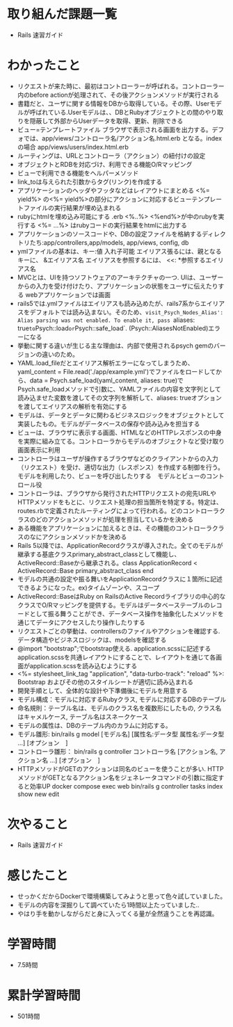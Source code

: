 # 取り組んだ課題一覧
- Rails 速習ガイド

# わかったこと
- リクエストが来た時に、最初はコントローラーが呼ばれる。コントローラー内のbefore actionが処理されて、その後アクションメソッドが実行される
- 書籍だと、ユーザに関する情報をDBから取得している。その際、Userモデルが呼ばれている.Userモデルは、、DBとRubyオブジェクトとの間のやり取りを隠蔽して外部からUserデータを取得、更新、削除できる
- ビュー=テンプレートファイル ブラウザで表示される画面を出力する。デフォでは、app/views/コントローラ名/アクション名.html.erb となる。indexの場合 app/views/users/index.html.erb
- ルーティングは、URLとコントローラ（アクション）の紐付けの設定
- オブジェクトとRDBを対応づけ、利用できる機能O/Rマッピング
- ビューで利用できる機能をヘルパーメソッド
- link_toは与えられた引数から<a>タグ(リンク)を作成する
- アプリケーションのヘッダやフッタなどはレイアウトにまとめる <body> <%= yield%> </body>の<%= yield%>の部分にアクションに対応するビューテンプレートファイルの実行結果が埋め込まれる
- rubyにhtmlを埋め込み可能にする .erb   <%..%> <%end%>が中のrubyを実行する <%= ...%> はrubyコードの実行結果をhtmlに出力する
- アプリケーションのソースコードや、DBの設定ファイルを格納するディレクトリたち:app/controllers,app/models, app/views, config, db
- ymlファイルの基本は、キー:値 入れ子可能 エイリアス張るには、親となるキーに、 &エイリアス名    エイリアスを参照するには、 <<: *参照するエイリアス名
- MVCとは、UIを持つソフトウェアのアーキテクチャの一つ. UIは、ユーザーからの入力を受け付けたり、アプリケーションの状態をユーザに伝えたりする webアプリケーションでは画面
- rails5では.ymlファイルはエイリアスも読み込めたが、rails7系からエイリアスをデフォルトでは読み込まない。そのため、`visit_Psych_Nodes_Alias': Alias parsing was not enabled. To enable it, pass `aliases: true` to `Psych::load` or `Psych::safe_load`. (Psych::AliasesNotEnabled)エラーになる
- 挙動に関する違いが生じる主な理由は、内部で使用されるpsych gemのバージョンの違いのため。
- YAML.load_fileだとエイリアス解析エラーになってしまうため、yaml_content = File.read('./app/example.yml')でファイルをロードしてから、data = Psych.safe_load(yaml_content, aliases: true)でPsych.safe_loadメソッドで引数に、YAMLファイルの内容を文字列として読み込ませた変数を渡してその文字列を解析して、aliases: trueオプションを渡してエイリアスの解析を有効にする
- モデルは、データとデータに関わるビジネスロジックをオブジェクトとして実装したもの。モデルがデータベースの保存や読み込みを担当する
- ビューは、ブラウザに表示する画面、HTMLなどのHTTPレスポンスの中身を実際に組み立てる。コントローラからモデルのオブジェクトなど受け取り画面表示に利用
- コントローラはユーザが操作するブラウザなどのクライアントからの入力（リクエスト）を受け、適切な出力（レスポンス）を作成する制御を行う。モデルを利用したり、ビューを呼び出したりする　モデルとビューのコントロール役
- コントローラは、ブラウザから発行されたHTTPリクエストの宛先URLやHTTPメソッドをもとに、リクエスト処理の担当箇所を特定する。特定は、routes.rbで定義されたルーティングによって行われる。どのコントローラクラスのどのアクションメソッドが処理を担当しているかを決める
- ある機能をアプリケーションに加えるときは、その機能のコントローラクラスのなにアクションメソッドかを決める
- Rails 5以降では、ApplicationRecordクラスが導入された。全てのモデルが継承する基底クラスprimary_abstract_classとして機能し、ActiveRecord::Baseから継承される。class ApplicationRecord < ActiveRecord::Base primary_abstract_class end
- モデルの共通の設定や振る舞いをApplicationRecordクラスに１箇所に記述できるようになった。ex)タイムゾーンや、スコープ
- ActiveRecord::BaseはRuby on RailsのActive Recordライブラリの中心的なクラスでO/Rマッピングを提供する。モデルはデータベーステーブルのレコードとして振る舞うことができ、データベース操作を抽象化したメソッドを通じてデータにアクセスしたり操作したりする
- リクエストごとの挙動は、controllersのファイルやアクションを確認する.  データ構造やビジネスロジックは、modelsを確認する
- @import "bootstrap";でbootstrap使える. application.scssに記述する application.scssを共通レイアウトにすることで、レイアウトを通じて各画面がapplication.scssを読み込むようにする
- <%= stylesheet_link_tag "application", "data-turbo-track": "reload" %>: Bootstrap およびその他のスタイルシートが適切に読み込まれる
- 開発手順として、全体的な設計や下準備後にモデルを用意する
- モデル構成：モデルに対応するRubyクラス, モデルに対応するDBのテーブル
- 命名規則：テーブル名は、モデルのクラス名を複数形にしたもの, クラス名はキャメルケース, テーブル名はスネークケース
- モデルの属性は、DBのテーブル内のカラムに対応する。
- モデル雛形: bin/rails g model [モデル名] [属性名:データ型 属性名:データ型 ...] [オプション　]
- コントローラ雛形： bin/rails g controller コントローラ名 [アクション名, アクション名 ...] [オプション　]
- HTTPメソッドがGETのアクションは同名のビューを使うことが多い. HTTPメソッドがGETとなるアクション名をジェネレータコマンドの引数に指定すると効率UP docker compose exec web bin/rails g controller tasks index show new edit

# 次やること
- Rails 速習ガイド

# 感じたこと
- せっかくだからDockerで環境構築してみようと思って色々試していました。
- モデルの内容を深掘りして調べていたら1時間以上たっていました..
- やはり手を動かしながらだと身に入ってくる量が全然違うことを再認識。

# 学習時間
- 7.5時間

# 累計学習時間
- 501時間

